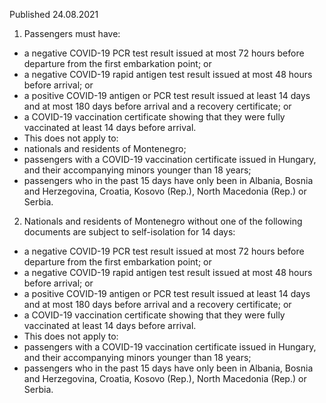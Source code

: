 Published 24.08.2021
1. Passengers must have:
- a negative COVID-19 PCR test result issued at most 72 hours before departure from the first embarkation point; or
- a negative COVID-19 rapid antigen test result issued at most 48 hours before arrival; or
- a positive COVID-19 antigen or PCR test result issued at least 14 days and at most 180 days before arrival and a recovery certificate; or
- a COVID-19 vaccination certificate showing that they were fully vaccinated at least 14 days before arrival.
- This does not apply to:
- nationals and residents of Montenegro;
- passengers with a COVID-19 vaccination certificate issued in Hungary, and their accompanying minors younger than 18 years;
- passengers who in the past 15 days have only been in Albania, Bosnia and Herzegovina, Croatia, Kosovo (Rep.), North Macedonia (Rep.) or Serbia.
2. Nationals and residents of Montenegro without one of the following documents are subject to self-isolation for 14 days:
- a negative COVID-19 PCR test result issued at most 72 hours before departure from the first embarkation point; or
- a negative COVID-19 rapid antigen test result issued at most 48 hours before arrival; or
- a positive COVID-19 antigen or PCR test result issued at least 14 days and at most 180 days before arrival and a recovery certificate; or
- a COVID-19 vaccination certificate showing that they were fully vaccinated at least 14 days before arrival. 
- This does not apply to:
- passengers with a COVID-19 vaccination certificate issued in Hungary, and their accompanying minors younger than 18 years;
- passengers who in the past 15 days have only been in Albania, Bosnia and Herzegovina, Croatia, Kosovo (Rep.), North Macedonia (Rep.) or Serbia. 

